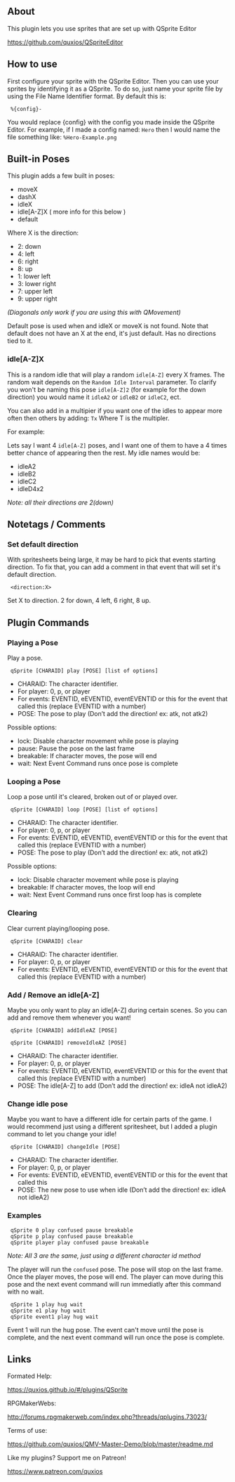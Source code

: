 

## AboutThis plugin lets you use sprites that are set up with QSprite Editorhttps://github.com/quxios/QSpriteEditor

## How to useFirst configure your sprite with the QSprite Editor. Then you can use yoursprites by identifying it as a QSprite. To do so, just name your sprite fileby using the File Name Identifier format. By default this is:~~~ %{config}-~~~You would replace {config} with the config you made inside the QSpriteEditor. For example, if I made a config named: `Hero` then I would namethe file something like: `%Hero-Example.png`

## Built-in PosesThis plugin adds a few built in poses:- moveX- dashX- idleX- idle[A-Z]X ( more info for this below )- defaultWhere X is the direction:- 2: down- 4: left- 6: right- 8: up- 1: lower left- 3: lower right- 7: upper left- 9: upper right*(Diagonals only work if you are using this with QMovement)*Default pose is used when and idleX or moveX is not found. Note that defaultdoes not have an X at the end, it's just default. Has no directions tied toit.

### **idle[A-Z]X**This is a random idle that will play a random `idle[A-Z]` every X frames.The random wait depends on the `Random Idle Interval` parameter. To clarifyyou won't be naming this pose `idle[A-Z]2` (for example for the down direction)you would name it `idleA2` or `idleB2` or `idleC2`, ect.You can also add in a multipier if you want one of the idles to appear moreoften then others by adding: `Tx` Where T is the multipler.For example:Lets say I want 4 `idle[A-Z]` poses, and I want one of them to have a 4 timesbetter chance of appearing then the rest. My idle names would be:- idleA2- idleB2- idleC2- idleD4x2*Note: all their directions are 2(down)*

## Notetags / Comments
### **Set default direction**With spritesheets being large, it may be hard to pick that events startingdirection. To fix that, you can add a comment in that event that will setit's default direction.~~~ <direction:X>~~~Set X to direction. 2 for down, 4 left, 6 right, 8 up.

## Plugin Commands
### **Playing a Pose**Play a pose.~~~ qSprite [CHARAID] play [POSE] [list of options]~~~- CHARAID: The character identifier. - For player: 0, p, or player - For events: EVENTID, eEVENTID, eventEVENTID or this for the event that called this (replace EVENTID with a number)- POSE: The pose to play (Don’t add the direction! ex: atk, not atk2)Possible options:- lock: Disable character movement while pose is playing- pause: Pause the pose on the last frame- breakable: If character moves, the pose will end- wait: Next Event Command runs once pose is complete

### **Looping a Pose**Loop a pose until it's cleared, broken out of or played over.~~~ qSprite [CHARAID] loop [POSE] [list of options]~~~- CHARAID: The character identifier. - For player: 0, p, or player - For events: EVENTID, eEVENTID, eventEVENTID or this for the event that called this (replace EVENTID with a number)- POSE: The pose to play (Don’t add the direction! ex: atk, not atk2)Possible options:- lock: Disable character movement while pose is playing- breakable: If character moves, the loop will end- wait: Next Event Command runs once first loop has is complete

### **Clearing**Clear current playing/looping pose.~~~ qSprite [CHARAID] clear~~~- CHARAID: The character identifier. - For player: 0, p, or player - For events: EVENTID, eEVENTID, eventEVENTID or this for the event that called this (replace EVENTID with a number)

### **Add / Remove an idle[A-Z]**Maybe you only want to play an idle[A-Z] during certain scenes. So you canadd and remove them whenever you want!~~~ qSprite [CHARAID] addIdleAZ [POSE] qSprite [CHARAID] removeIdleAZ [POSE]~~~- CHARAID: The character identifier. - For player: 0, p, or player - For events: EVENTID, eEVENTID, eventEVENTID or this for the event that called this (replace EVENTID with a number)- POSE: The idle[A-Z] to add (Don’t add the direction! ex: idleA not idleA2)

### **Change idle pose**Maybe you want to have a different idle for certain parts of the game. Iwould recommend just using a different spritesheet, but I added a plugincommand to let you change your idle!~~~ qSprite [CHARAID] changeIdle [POSE]~~~- CHARAID: The character identifier. - For player: 0, p, or player - For events: EVENTID, eEVENTID, eventEVENTID or this for the event that called this- POSE: The new pose to use when idle (Don’t add the direction! ex: idleA not idleA2)

### **Examples**~~~ qSprite 0 play confused pause breakable qSprite p play confused pause breakable qSprite player play confused pause breakable~~~*Note: All 3 are the same, just using a different character id method*The player will run the `confused` pose. The pose will stop on the last frame.Once the player moves, the pose will end. The player can move during this poseand the next event command will run immediatly after this command with nowait.~~~ qSprite 1 play hug wait qSprite e1 play hug wait qSprite event1 play hug wait~~~Event 1 will run the hug pose. The event can't move until the pose iscomplete, and the next event command will run once the pose is complete.

## LinksFormated Help: https://quxios.github.io/#/plugins/QSpriteRPGMakerWebs: http://forums.rpgmakerweb.com/index.php?threads/qplugins.73023/Terms of use: https://github.com/quxios/QMV-Master-Demo/blob/master/readme.mdLike my plugins? Support me on Patreon! https://www.patreon.com/quxios